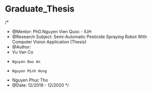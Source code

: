 # Graduate_Thesis

/*
* @Mentor: PhD.Nguyen Vien Quoc - IUH
* @Research Subject: Semi-Automatic Pesticide Spraying Robot With Computer Vision Application (Thesis)
* @Author:
*   Vu Van Co
*	  Nguyen Bao An
*	  Nguyen Minh Hung
*   Nguyen Phuc Tho
* @Date: 12/2019 - 12/2020
*/
